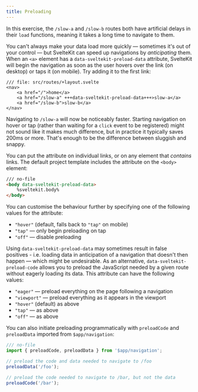 ```yaml
---
title: Preloading
---
```


In this exercise, the `/slow-a` and `/slow-b` routes both have artificial delays in their `load` functions, meaning it takes a long time to navigate to them.

You can't always make your data load more quickly — sometimes it's out of your control — but SvelteKit can speed up navigations by _anticipating_ them. When an `<a>` element has a `data-sveltekit-preload-data` attribute, SvelteKit will begin the navigation as soon as the user hovers over the link (on desktop) or taps it (on mobile). Try adding it to the first link:

```svelte
/// file: src/routes/+layout.svelte
<nav>
	<a href="/">home</a>
	<a href="/slow-a" +++data-sveltekit-preload-data+++>slow-a</a>
	<a href="/slow-b">slow-b</a>
</nav>
```

Navigating to `/slow-a` will now be noticeably faster. Starting navigation on hover or tap (rather than waiting for a `click` event to be registered) might not sound like it makes much difference, but in practice it typically saves 200ms or more. That's enough to be the difference between sluggish and snappy.

You can put the attribute on individual links, or on any element that _contains_ links. The default project template includes the attribute on the `<body>` element:

```html
/// no-file
<body data-sveltekit-preload-data>
	%sveltekit.body%
</body>
```

You can customise the behaviour further by specifying one of the following values for the attribute:

- `"hover"` (default, falls back to `"tap"` on mobile)
- `"tap"` — only begin preloading on tap
- `"off"` — disable preloading

Using `data-sveltekit-preload-data` may sometimes result in false positives - i.e. loading data in anticipation of a navigation that doesn't then happen — which might be undesirable. As an alternative, `data-sveltekit-preload-code` allows you to preload the JavaScript needed by a given route without eagerly loading its data. This attribute can have the following values:

- `"eager"` — preload everything on the page following a navigation
- `"viewport"` — preload everything as it appears in the viewport
- `"hover"` (default) as above
- `"tap"` — as above
- `"off"` — as above

You can also initiate preloading programmatically with `preloadCode` and `preloadData` imported from `$app/navigation`:

```js
/// no-file
import { preloadCode, preloadData } from '$app/navigation';

// preload the code and data needed to navigate to /foo
preloadData('/foo');

// preload the code needed to navigate to /bar, but not the data
preloadCode('/bar');
```
